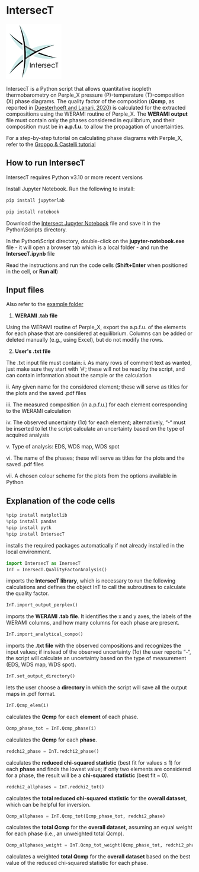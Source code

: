 # IntersecT
<img width="150" alt="IntersecT_logo" src="https://github.com/neoscalc/IntersecT/blob/main/src/IntersecT/Logo-IntersecT.png">

IntersecT is a Python script that allows quantitative isopleth thermobarometry on Perple_X pressure (P)-temperature (T)-composition (X) phase diagrams.
The quality factor of the composition (***Q*cmp**, as reported in [Duesterhoeft and Lanari, 2020](https://doi.org/10.1111/jmg.12538)) is calculated for the extracted compositions using the WERAMI routine of Perple_X. The **WERAMI output** file must contain only the phases considered in equilibrium, and their composition must be in **a.p.f.u.** to allow the propagation of uncertainties.

For a step-by-step tutorial on calculating phase diagrams with Perple_X, refer to the [Groppo & Castelli tutorial](https://www.perplex.ethz.ch/perplex/tutorial/Castelli_Groppo_Torino_Tutorial/previous_versions/Castelli_Groppo_Torino_Perple_X_691_Tutorial.pdf)

## How to run IntersecT
IntersecT requires Python v3.10 or more recent versions

Install Jupyter Notebook.
Run the following to install:

```python
pip install jupyterlab
```
```python
pip install notebook
```

Download the [Intersect Jupyter Notebook](https://github.com/neoscalc/IntersecT/blob/main/IntersecT.ipynb) file and save it in the Python\Scripts directory.

In the Python\Script directory, double-click on the **jupyter-notebook.exe** file - it will open a browser tab which is a local folder - and run the **IntersecT.ipynb** file

Read the instructions and run the code cells (**Shift+Enter** when positioned in the cell, or **Run all**)

## Input files
Also refer to the [example folder](https://github.com/neoscalc/IntersecT/tree/main/example)

1. **WERAMI .tab file**

Using the WERAMI routine of Perple_X, export the a.p.f.u. of the elements for each phase that are considered at equilibrium. Columns can be added or deleted manually (e.g., using Excel), but do not modify the rows.

2. **User's .txt file**

The .txt input file must contain:
i. As many rows of comment text as wanted, just make sure they start with ‘#’; these will not be read by the script, and can contain information about the sample or the calculation
        
ii. Any given name for the considered element; these will serve as titles for the plots and the saved .pdf files

iii. The measured composition (in a.p.f.u.) for each element corresponding to the WERAMI calculation
        
iv.	The observed uncertainty (1σ) for each element; alternatively, “-“ must be inserted to let the script calculate an uncertainty based on the type of acquired analysis
        
v. Type of analysis: EDS, WDS map, WDS spot
        
vi. The name of the phases; these will serve as titles for the plots and the saved .pdf files
        
vii. A chosen colour scheme for the plots from the options available in Python

## Explanation of the code cells
```python
%pip install matplotlib
%pip install pandas
%pip install pytk
%pip install IntersecT
```
installs the required packages automatically if not already installed in the local environment.

```python
import IntersecT as InersecT
InT = InersecT.QualityFactorAnalysis()
```
imports the **IntersecT library**, which is necessary to run the following calculations and defines the object InT to call the subroutines to calculate the quality factor.

```python
InT.import_output_perplex()
```
imports the **WERAMI .tab file**. It identifies the x and y axes, the labels of the WERAMI columns, and how many columns for each phase are present. 

```python
InT.import_analytical_compo()
```
imports the **.txt file** with the observed compositions and recognizes the input values; if instead of the observed uncertainty (1σ) the user reports “-“, the script will calculate an uncertainty based on the type of measurement (EDS, WDS map, WDS spot).

```python
InT.set_output_directory()
```
lets the user choose a **directory** in which the script will save all the output maps in .pdf format.

```python
InT.Qcmp_elem(i)
```
calculates the ***Q*cmp** for each **element** of each phase.

```python
Qcmp_phase_tot = InT.Qcmp_phase(i)
```
calculates the ***Q*cmp** for each **phase**.

```python
redchi2_phase = InT.redchi2_phase()
```
calculates the **reduced chi-squared statistic** (best fit for values ≤ 1) for each **phase** and finds the lowest value; if only two elements are considered for a phase, the result will be a **chi-squared statistic** (best fit ~ 0).

```python
redchi2_allphases = InT.redchi2_tot()
```
calculates the **total reduced chi-squared statistic** for the **overall dataset**, which can be helpful for inversion.

```python
Qcmp_allphases = InT.Qcmp_tot(Qcmp_phase_tot, redchi2_phase)
```
calculates the **total *Q*cmp** for the **overall dataset**, assuming an equal weight for each phase (i.e., an unweighted total *Q*cmp).

```python
Qcmp_allphases_weight = InT.Qcmp_tot_weight(Qcmp_phase_tot, redchi2_phase)
```
calculates a weighted **total *Q*cmp** for the **overall dataset** based on the best value of the reduced chi-squared statistic for each phase.
